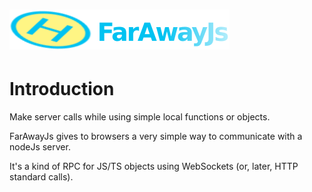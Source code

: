 # ![](/docs/FarAwayJs.png)

# Introduction

Make server calls while using simple local functions or objects.

FarAwayJs gives to browsers a very simple way to communicate with a nodeJs server.

It's a kind of RPC for JS/TS objects using WebSockets \(or, later, HTTP standard calls\).





